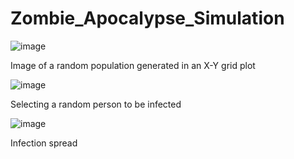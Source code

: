 # Zombie_Apocalypse_Simulation




![image](https://user-images.githubusercontent.com/87228644/151028284-a927ff68-f333-4760-aac3-5557994a89cd.png)


Image of a random population generated in an X-Y grid plot


![image](https://user-images.githubusercontent.com/87228644/151028394-731d87e5-263c-4465-b300-f878d3efd0fb.png)


Selecting a random person to be infected


![image](https://user-images.githubusercontent.com/87228644/151028452-6a49fdaa-8e1c-4510-b2a3-9737dc830f2d.png)


Infection spread
